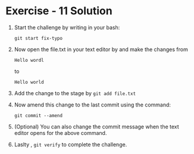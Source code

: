 # Exercise - 11 Solution

1. Start the challenge by writing in your bash:

   `git start fix-typo`

2. Now open the file.txt in your text editor by and make the changes from
    ```
    Hello wordl
    ```
    to
    ```
    Hello world
    ```

3. Add the change to the stage by `git add file.txt`
4. Now amend this change to the last commit using the command:
    ```
    git commit --amend
    ```
5. (Optional) You can also change the commit message when the text editor opens for the above command.
6. Laslty , `git verify` to complete the challenge.